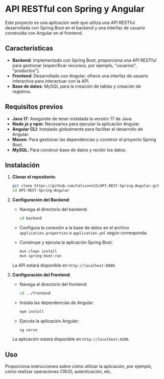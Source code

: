 # API RESTful con Spring y Angular

Este proyecto es una aplicación web que utiliza una API RESTful desarrollada con Spring Boot en el backend y una interfaz de usuario construida con Angular en el frontend.

## Características

- **Backend**: Implementado con Spring Boot, proporciona una API RESTful para gestionar [especificar recursos, por ejemplo, "usuarios", "productos"].
- **Frontend**: Desarrollado con Angular, ofrece una interfaz de usuario interactiva para interactuar con la API.
- **Base de datos**: MySQL para la creación de tablas y creación de registros.

## Requisitos previos

- **Java 17**: Asegúrate de tener instalada la versión 17 de Java.
- **Node.js y npm**: Necesarios para ejecutar la aplicación Angular.
- **Angular CLI**: Instalado globalmente para facilitar el desarrollo de Angular.
- **Maven**: Para gestionar las dependencias y construir el proyecto Spring Boot.
- **MySQL**: Para construir base de datos y recibir los datos.

## Instalación

1. **Clonar el repositorio**:

   ```bash
   git clone https://github.com/Calvinnn23/API-REST-Spring-Angular.git
   cd API-REST-Spring-Angular
   ```

2. **Configuración del Backend**:

   - Navega al directorio del backend:

     ```bash
     cd backend
     ```

   - Configura la conexión a la base de datos en el archivo `application.properties` o `application.yml` según corresponda.

   - Construye y ejecuta la aplicación Spring Boot:

     ```bash
     mvn clean install
     mvn spring-boot:run
     ```

   La API estará disponible en `http://localhost:8080`.

3. **Configuración del Frontend**:

   - Navega al directorio del frontend:

     ```bash
     cd ../frontend
     ```

   - Instala las dependencias de Angular:

     ```bash
     npm install
     ```

   - Ejecuta la aplicación Angular:

     ```bash
     ng serve
     ```

   La aplicación estará disponible en `http://localhost:4200`.

## Uso

Proporciona instrucciones sobre cómo utilizar la aplicación, por ejemplo, cómo realizar operaciones CRUD, autenticación, etc.


